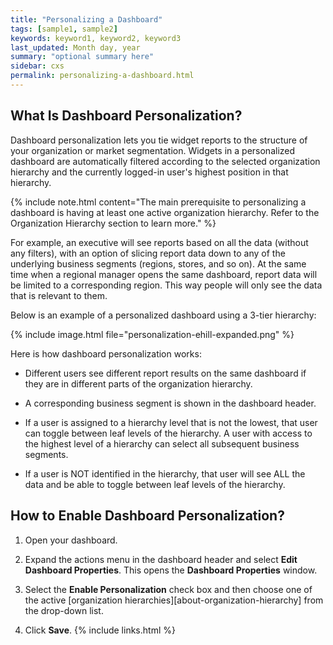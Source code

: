 ```yaml
---
title: "Personalizing a Dashboard"
tags: [sample1, sample2]
keywords: keyword1, keyword2, keyword3
last_updated: Month day, year
summary: "optional summary here"
sidebar: cxs
permalink: personalizing-a-dashboard.html
---
```


## What Is Dashboard Personalization?

Dashboard personalization lets you tie widget reports to the structure of your organization or market segmentation. Widgets in a personalized dashboard are automatically filtered according to the selected organization hierarchy and the currently logged-in user's highest position in that hierarchy.

{% include note.html content="The main prerequisite to personalizing a dashboard is having at least one active organization hierarchy. Refer to the Organization Hierarchy section to learn more." %}

For example, an executive will see reports based on all the data (without any filters), with an option of slicing report data down to any of the underlying business segments (regions, stores, and so on). At the same time when a regional manager opens the same dashboard, report data will be limited to a corresponding region. This way people will only see the data that is relevant to them.

Below is an example of a personalized dashboard using a 3-tier hierarchy:

{% include image.html file="personalization-ehill-expanded.png" %}

Here is how dashboard personalization works:

* Different users see different report results on the same dashboard if they are in different parts of the organization hierarchy.

* A corresponding business segment is shown in the dashboard header.

* If a user is assigned to a hierarchy level that is not the lowest, that user can toggle between leaf levels of the hierarchy. A user with access to the highest level of a hierarchy can select all subsequent business segments.

* If a user is NOT identified in the hierarchy, that user will see ALL the data and be able to toggle between leaf levels of the hierarchy.

## How to Enable Dashboard Personalization?

1. Open your dashboard.

1. Expand the actions menu in the dashboard header and select **Edit Dashboard Properties**. This opens the **Dashboard Properties** window.

1. Select the **Enable Personalization** check box and then choose one of the active [organization hierarchies][about-organization-hierarchy] from the drop-down list.

1. Click **Save**.
{% include links.html %}
